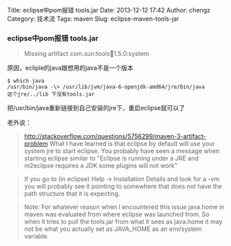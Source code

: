 Title: eclipse中pom报错 tools.jar
Date: 2013-12-12 17:42
Author: chengz
Category: 技术流
Tags: maven
Slug: eclipse-maven-tools-jar

### eclipse中pom报错 tools.jar

> Missing artifact com.sun:tools:jar:1.5.0:system

原因，ecliple的java跟想用的java不是一个版本  
```
$ which java  
/usr/bin/java -\> /usr/lib/jvm/java-6-openjdk-amd64/jre/bin/java  
这个jre/../lib 下没有tools.jar
```

把/usr/bin/java重新链接到自己安装的jre下，重启eclipse就可以了

老外说：  
> http://stackoverflow.com/questions/5756299/maven-3-artifact-problem
What I have learned is that eclipse by default will use your system jre
to start eclipse. You probably have seen a message when starting eclipse
similar to "Eclipse is running under a JRE and m2eclipse requires a JDK
some plugins will not work"

> If you go to (in eclipse) Help -\> Installation Details and look for a
-vm you will probably see it pointing to somewhere that does not have
the path structure that it is expecting.

> Note: For whatever reason when I encountered this issue java.home in
maven was evaluated from where eclipse was launched from. So when it
tries to pull the tools.jar from what it sees as java.home it may not be
what you actually set as JAVA\_HOME as an env/system variable.
